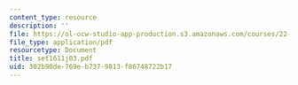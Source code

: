 ```yaml
---
content_type: resource
description: ''
file: https://ol-ocw-studio-app-production.s3.amazonaws.com/courses/22-611j-introduction-to-plasma-physics-i-fall-2003/302b90de769eb7379813f86748722b17_set1611j03.pdf
file_type: application/pdf
resourcetype: Document
title: set1611j03.pdf
uid: 302b90de-769e-b737-9813-f86748722b17
---
```

